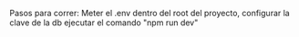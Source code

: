 Pasos para correr:
Meter el .env dentro del root del proyecto, configurar la clave de la db
ejecutar el comando "npm run dev"
